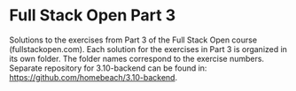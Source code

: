 # Full Stack Open Part 3

Solutions to the exercises from Part 3 of the Full Stack Open course (fullstackopen.com). Each solution for the exercises in Part 3 is organized in its own folder. The folder names correspond to the exercise numbers. Separate repository for 3.10-backend can be found in: https://github.com/homebeach/3.10-backend.